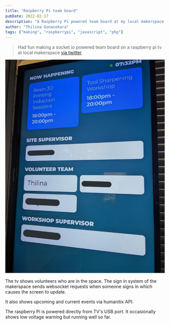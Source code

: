 ```yaml
---
title: "Raspberry Pi team board"
pubDate: 2022-02-17
description: "A Raspberry Pi powered team board at my local makerspace."
author: "Thilina Gunasekara"
tags: ["making", "raspberrypi", "javascript", "php"]
---
```

> Had fun making a socket io powered team board on a raspberry pi tv at local makerspace [via twitter](https://twitter.com/thilinag/status/1494241501261725698)

![Raspberry pi powered team board](./assets/FLyct4LakAMMN3k.jpeg)

The tv shows volunteers who are in the space. The sign in system of the makerspace sends websocket requests when someone signs in which causes the screen to update.

It also shows upcoming and current events via humanitix API.

The raspberry Pi is powered directly from TV's USB port. It occasionally shows low voltage warning but running well so far.
